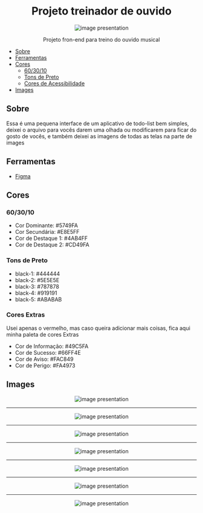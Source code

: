<h1 align="center">Projeto treinador de ouvido</h1>

<div align="center">
  <img
    src="https://github.com/Pyedrown/CateTodo-design/blob/master/images/Task.png"
    alt="image presentation"
    align="center"
  />
</div>

<p align="center">Projeto fron-end para treino do ouvido musical</p>

* [Sobre](#Sobre)
* [Ferramentas](#Ferramentas)
* [Cores](#Cores)
  * [60/30/10](#60/30/10)
  * [Tons de Preto](#Tons-de-Preto)
  * [Cores de Acessibilidade](#Cores-de-Acessibilidade)
* [Images](#Images)

## Sobre
Essa é uma pequena interface de um aplicativo de todo-list bem simples, deixei o arquivo para vocês darem uma olhada ou modificarem para ficar do gosto de vocês, e
também deixei as imagens de todas as telas na parte de images

## Ferramentas

- [Figma](https://www.figma.com/?fuid=)

## Cores

### 60/30/10
- Cor Dominante: #5749FA
- Cor Secundária: #E8E5FF
- Cor de Destaque 1: #4AB4FF
- Cor de Destaque 2: #CD49FA

### Tons de Preto
- black-1: #444444
- black-2: #5E5E5E
- black-3: #787878
- black-4: #919191
- black-5: #ABABAB

### Cores Extras
Usei apenas o vermelho, mas caso queira adicionar mais coisas, fica aqui minha paleta de cores Extras

- Cor de Informação: #49C5FA
- Cor de Sucesso: #66FF4E
- Cor de Aviso: #FAC849
- Cor de Perigo: #FA4973

## Images

<div align="center">
  <img
    src="https://github.com/Pyedrown/CateTodo-design/blob/master/images/Splash%20Screen.png"
    alt="image presentation"
    align="center"
  />

  <hr/>

  <img
    src="https://github.com/Pyedrown/CateTodo-design/blob/master/images/Login.png"
    alt="image presentation"
    align="center"
  />
  
  <hr/>
  
  <img
    src="https://github.com/Pyedrown/CateTodo-design/blob/master/images/Register.png"
    alt="image presentation"
    align="center"
  />

  <hr/>

  <img
    src="https://github.com/Pyedrown/CateTodo-design/blob/master/images/Task.png"
    alt="image presentation"
    align="center"
  />
  
  <hr/>

  <img
    src="https://github.com/Pyedrown/CateTodo-design/blob/master/images/Category.png"
    alt="image presentation"
    align="center"
  />
  
  <hr/>

  <img
    src="https://github.com/Pyedrown/CateTodo-design/blob/master/images/Remove%20Category.png"
    alt="image presentation"
    align="center"
  />
  
  <hr/>

  <img
    src="https://github.com/Pyedrown/CateTodo-design/blob/master/images/View%20Category.png"
    alt="image presentation"
    align="center"
  />
</div>
